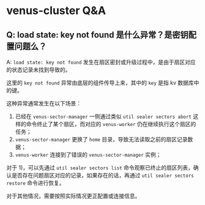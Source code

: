 # venus-cluster Q&A
## Q: load state: key not found 是什么异常？是密钥配置问题么？
A: `load state: key not found` 发生在扇区密封或升级过程中，是由于扇区对应的状态记录未找到导致的。

这里的 `key not found` 异常由底层的组件传导上来，其中的 `key` 是指 kv 数据库中的键。

这种异常通常发生在以下场景：
1. 已经在 `venus-sector-manager` 一侧通过类似 `util sealer sectors abort` 这样的命令终止了某个扇区，而对应的 `venus-worker` 仍在继续执行这个扇区的任务；
2. `venus-sector-manager` 更换了 `home` 目录，导致无法读取之前的扇区记录数据；
3. `venus-worker` 连接到了错误的 `venus-sector-manager` 实例；

对于 1)，可以先通过 `util sealer sectors list` 命令观察已终止的扇区列表，确认是否存在问题扇区对应的记录，如果存在的话，再通过 `util sealer sectors restore` 命令进行恢复。

对于其他情况，需要按照实际情况更正配置或连接信息。
